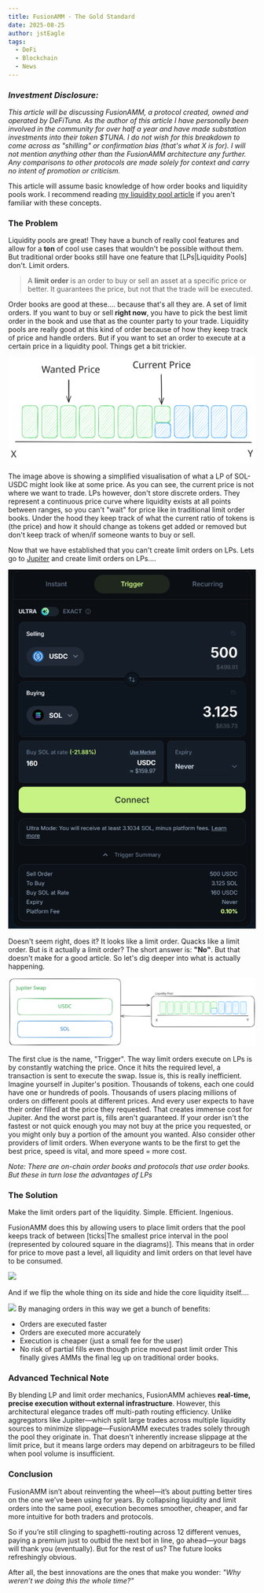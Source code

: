 ```yaml
---
title: FusionAMM - The Gold Standard
date: 2025-08-25
author: jstEagle
tags:
  - DeFi
  - Blockchain
  - News
---
```

### *Investment Disclosure:*
*This article will be discussing FusionAMM, a protocol created, owned and operated by DeFiTuna. As the author of this article I have personally been involved in the community for over half a year and have made substation investments into their token $TUNA. I do not wish for this breakdown to come across as "shilling" or confirmation bias (that's what X is for). I will not mention anything other than the FusionAMM architecture any further. Any comparisons to other protocols are made solely for context and carry no intent of promotion or criticism.*

This article will assume basic knowledge of how order books and liquidity pools work. I recommend reading [my liquidity pool article](https://www.jsteagle.dev/blog/Liquidity_Pools_-_The_Core_of_DeFi_as_we_know_it) if you aren't familiar with these concepts.

### The Problem
Liquidity pools are great! They have a bunch of really cool features and allow for a **ton** of cool use cases that wouldn't be possible without them. But traditional order books still have one feature that [LPs|Liquidity Pools] don't. Limit orders.

> A **limit order** is an order to buy or sell an asset at a specific price or better. It guarantees the price, but not that the trade will be executed.

Order books are good at these.... because that's all they are. A set of limit orders. If you want to buy or sell **right now**, you have to pick the best limit order in the book and use that as the counter party to your trade. Liquidity pools are really good at this kind of order because of how they keep track of price and handle orders. But if you want to set an order to execute at a certain price in a liquidity pool. Things get a bit trickier.

![](LPPriceDiagram1.svg)

The image above is showing a simplified visualisation of what a LP of SOL-USDC might look like at some price. As you can see, the current price is not where we want to trade. LPs however, don't store discrete orders. They represent a continuous price curve where liquidity exists at all points between ranges, so you can't "wait" for price like in traditional limit order books. Under the hood they keep track of what the current ratio of tokens is (the price) and how it should change as tokens get added or removed but don't keep track of when/if someone wants to buy or sell.

Now that we have established that you can't create limit orders on LPs. Lets go to [Jupiter](https://jup.ag/swap?sell=EPjFWdd5AufqSSqeM2qN1xzybapC8G4wEGGkZwyTDt1v&buy=So11111111111111111111111111111111111111112) and create limit orders on LPs....

![](Pasted%20image%2020250824121414.png)

Doesn't seem right, does it? It looks like a limit order. Quacks like a limit order. But is it actually a limit order? The short answer is: **"No"**. But that doesn't make for a good article. So let's dig deeper into what is actually happening.

![](JupiterLP.svg)

The first clue is the name, "Trigger". The way limit orders execute on LPs is by constantly watching the price. Once it hits the required level, a transaction is sent to execute the swap. Issue is, this is really inefficient. Imagine yourself in Jupiter's position. Thousands of tokens, each one could have one or hundreds of pools. Thousands of users placing millions of orders on different pools at different prices. And every user expects to have their order filled at the price they requested. That creates immense cost for Jupiter. And the worst part is, fills aren't guaranteed. If your order isn't the fastest or not quick enough you may not buy at the price you requested, or you might only buy a portion of the amount you wanted. Also consider other providers of limit orders. When everyone wants to be the first to get the best price, speed is vital, and more speed = more cost.

*Note: There are on-chain order books and protocols that use order books. But these in turn lose the advantages of LPs*

### The Solution
Make the limit orders part of the liquidity. Simple. Efficient. Ingenious.

FusionAMM does this by allowing users to place limit orders that the pool keeps track of between [ticks|The smallest price interval in the pool (represented by coloured square in the diagrams)]. This means that in order for price to move past a level, all liquidity and limit orders on that level have to be consumed.

![](FusionAMMdiagram.svg)

And if we flip the whole thing on its side and hide the core liquidity itself....

![](FusionAMMToOrderbook.svg)
By managing orders in this way we get a bunch of benefits:
- Orders are executed faster
- Orders are executed more accurately
- Execution is cheaper (just a small fee for the user)
- No risk of partial fills even though price moved past limit order
This finally gives AMMs the final leg up on traditional order books.

### Advanced Technical Note
By blending LP and limit order mechanics, FusionAMM achieves **real-time, precise execution without external infrastructure**. However, this architectural elegance trades off multi-path routing efficiency. Unlike aggregators like Jupiter—which split large trades across multiple liquidity sources to minimize slippage—FusionAMM executes trades solely through the pool they originate in. That doesn't inherently increase slippage at the limit price, but it means large orders may depend on arbitrageurs to be filled when pool volume is insufficient.

### Conclusion
FusionAMM isn’t about reinventing the wheel—it’s about putting better tires on the one we’ve been using for years. By collapsing liquidity and limit orders into the same pool, execution becomes smoother, cheaper, and far more intuitive for both traders and protocols.

So if you’re still clinging to spaghetti-routing across 12 different venues, paying a premium just to outbid the next bot in line, go ahead—your bags will thank you (eventually). But for the rest of us? The future looks refreshingly obvious.

After all, the best innovations are the ones that make you wonder: _"Why weren’t we doing this the whole time?"_